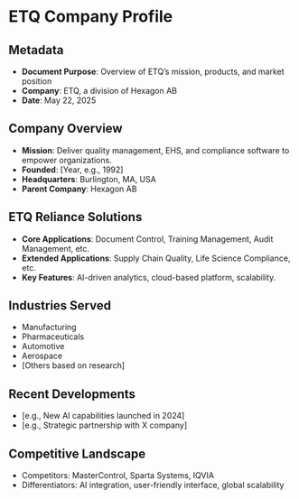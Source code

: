 # ETQ Company Profile

## Metadata
- **Document Purpose**: Overview of ETQ’s mission, products, and market position
- **Company**: ETQ, a division of Hexagon AB
- **Date**: May 22, 2025

## Company Overview
- **Mission**: Deliver quality management, EHS, and compliance software to empower organizations.
- **Founded**: [Year, e.g., 1992]
- **Headquarters**: Burlington, MA, USA
- **Parent Company**: Hexagon AB

## ETQ Reliance Solutions
- **Core Applications**: Document Control, Training Management, Audit Management, etc.
- **Extended Applications**: Supply Chain Quality, Life Science Compliance, etc.
- **Key Features**: AI-driven analytics, cloud-based platform, scalability.

## Industries Served
- Manufacturing
- Pharmaceuticals
- Automotive
- Aerospace
- [Others based on research]

## Recent Developments
- [e.g., New AI capabilities launched in 2024]
- [e.g., Strategic partnership with X company]

## Competitive Landscape
- Competitors: MasterControl, Sparta Systems, IQVIA
- Differentiators: AI integration, user-friendly interface, global scalability